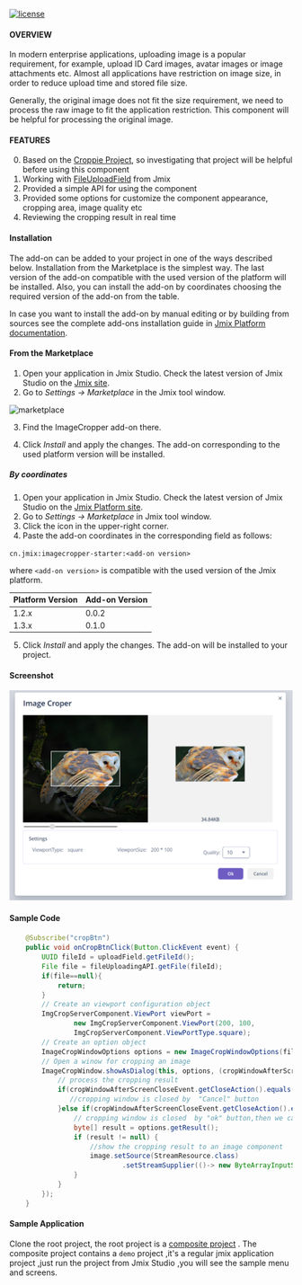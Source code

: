 [![license](https://img.shields.io/badge/license-Apache%20License%202.0-blue.svg?style=flat)](http://www.apache.org/licenses/LICENSE-2.0)
 
#### OVERVIEW

In modern enterprise applications, uploading image is a popular requirement, for example, upload ID Card images, avatar images or image attachments etc.
Almost all applications have restriction on image size, in order to reduce upload time and stored file size.

Generally, the original image does not fit the size requirement, we need to process the raw image to fit the application restriction. 
This component will be helpful for processing the original image.              

#### FEATURES
0. Based on the  [Croppie Project](https://github.com/foliotek/croppie), so investigating that project will be helpful before using this component
0. Working with [FileUploadField](https://docs.jmix.io/jmix/ui/vcl/components/file-upload-field.html) from Jmix    
0. Provided a simple API for using the component
0. Provided some options for customize the component appearance, cropping area, image quality etc
0. Reviewing the cropping result in real time

#### Installation <a name="installation"></a>

The add-on can be added to your project in one of the ways described below. Installation from the Marketplace is the simplest way. The last version of the add-on compatible with the used version of the platform will be installed.
Also, you can install the add-on by coordinates choosing the required version of the add-on from the table.

In case you want to install the add-on by manual editing or by building from sources see the complete add-ons installation guide in [Jmix Platform documentation](https://docs.jmix.io/jmix/add-ons.html#installation).

####  From the Marketplace <a name="from-the-marketplace"></a>

1. Open your application in Jmix Studio. Check the latest version of Jmix Studio on the [Jmix site](https://www.jmix.io/tools/).
2. Go to *Settings -> Marketplace* in the Jmix tool window.

 ![marketplace](https://docs.jmix.io/jmix/_images/addons/marketplace.png)

3. Find the ImageCropper add-on there.

4. Click *Install* and apply the changes.
The add-on corresponding to the used platform version will be installed.

#####  By coordinates <a name="by-coordinates"></a>

1. Open your application in Jmix Studio. Check the latest version of Jmix Studio on the [Jmix Platform site](https://www.jmix.io/tools/).
2. Go to *Settings -> Marketplace* in Jmix tool window.
3. Click the icon in the upper-right corner.
4. Paste the add-on coordinates in the corresponding field as follows:

 `cn.jmix:imagecropper-starter:<add-on version>`

 where `<add-on version>` is compatible with the used version of the Jmix platform.

 | Platform Version | Add-on Version |
|------------------|----------------|
| 1.2.x            | 0.0.2          |
 | 1.3.x            | 0.1.0          |

5. Click *Install* and apply the changes. The add-on will be installed to your project.

     
#### Screenshot
![image](imagecropper/doc/images/cropping.png)

#### Sample Code
```java
    @Subscribe("cropBtn")
    public void onCropBtnClick(Button.ClickEvent event) {
        UUID fileId = uploadField.getFileId();
        File file = fileUploadingAPI.getFile(fileId);
        if(file==null){
            return;
        }
        // Create an viewport configuration object
        ImgCropServerComponent.ViewPort viewPort =
                new ImgCropServerComponent.ViewPort(200, 100,
                ImgCropServerComponent.ViewPortType.square);
        // Create an option object
        ImageCropWindowOptions options = new ImageCropWindowOptions(file, 10, viewPort);
        // Open a winow for cropping an image
        ImageCropWindow.showAsDialog(this, options, (cropWindowAfterScreenCloseEvent)->{
            // process the cropping result
            if(cropWindowAfterScreenCloseEvent.getCloseAction().equals(WINDOW_DISCARD_AND_CLOSE_ACTION)){
               //cropping window is closed by  "Cancel" button
            }else if(cropWindowAfterScreenCloseEvent.getCloseAction().equals(WINDOW_COMMIT_AND_CLOSE_ACTION)){
                // cropping window is closed  by "ok" button,then we can get the cropping result in bytes.
                byte[] result = options.getResult();
                if (result != null) {
                    //show the cropping result to an image component
                    image.setSource(StreamResource.class)
                            .setStreamSupplier(()-> new ByteArrayInputStream(result)).setBufferSize(1024);
                }
            }
        });
    }
```
#### Sample Application
Clone the root project, the root project is a [composite project](https://docs.jmix.io/jmix/whats-new/index.html#composite-projects) . The  composite project contains a `demo` project ,it's a regular jmix application project ,just run the project from Jmix Studio ,you will see the sample menu and  screens.
